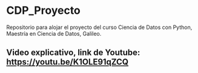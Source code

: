 # CDP_Proyecto
Repositorio para alojar el proyecto del curso Ciencia de Datos con Python, Maestría en Ciencia de Datos, Galileo.

## Video explicativo, link de Youtube: https://youtu.be/K1OLE91qZCQ

